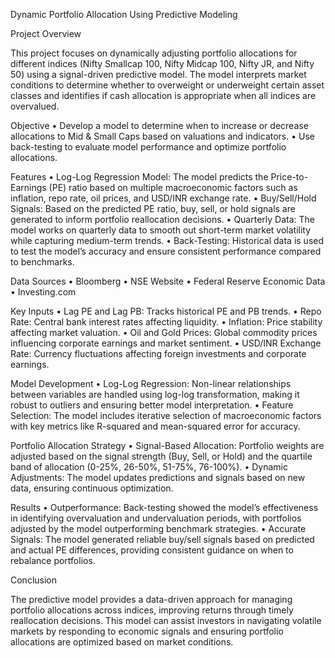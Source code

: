 Dynamic Portfolio Allocation Using Predictive Modeling

Project Overview

This project focuses on dynamically adjusting portfolio allocations for different indices (Nifty Smallcap 100, Nifty Midcap 100, Nifty JR, and Nifty 50) using a signal-driven predictive model. The model interprets market conditions to determine whether to overweight or underweight certain asset classes and identifies if cash allocation is appropriate when all indices are overvalued.

Objective
	•	Develop a model to determine when to increase or decrease allocations to Mid & Small Caps based on valuations and indicators.
	•	Use back-testing to evaluate model performance and optimize portfolio allocations.

Features
	•	Log-Log Regression Model: The model predicts the Price-to-Earnings (PE) ratio based on multiple macroeconomic factors such as inflation, repo rate, oil prices, and USD/INR exchange rate.
	•	Buy/Sell/Hold Signals: Based on the predicted PE ratio, buy, sell, or hold signals are generated to inform portfolio reallocation decisions.
	•	Quarterly Data: The model works on quarterly data to smooth out short-term market volatility while capturing medium-term trends.
	•	Back-Testing: Historical data is used to test the model’s accuracy and ensure consistent performance compared to benchmarks.

Data Sources
	•	Bloomberg
	•	NSE Website
	•	Federal Reserve Economic Data
	•	Investing.com

Key Inputs
	•	Lag PE and Lag PB: Tracks historical PE and PB trends.
	•	Repo Rate: Central bank interest rates affecting liquidity.
	•	Inflation: Price stability affecting market valuation.
	•	Oil and Gold Prices: Global commodity prices influencing corporate earnings and market sentiment.
	•	USD/INR Exchange Rate: Currency fluctuations affecting foreign investments and corporate earnings.

Model Development
	•	Log-Log Regression: Non-linear relationships between variables are handled using log-log transformation, making it robust to outliers and ensuring better model interpretation.
	•	Feature Selection: The model includes iterative selection of macroeconomic factors with key metrics like R-squared and mean-squared error for accuracy.

Portfolio Allocation Strategy
	•	Signal-Based Allocation: Portfolio weights are adjusted based on the signal strength (Buy, Sell, or Hold) and the quartile band of allocation (0-25%, 26-50%, 51-75%, 76-100%).
	•	Dynamic Adjustments: The model updates predictions and signals based on new data, ensuring continuous optimization.

Results
	•	Outperformance: Back-testing showed the model’s effectiveness in identifying overvaluation and undervaluation periods, with portfolios adjusted by the model outperforming benchmark strategies.
	•	Accurate Signals: The model generated reliable buy/sell signals based on predicted and actual PE differences, providing consistent guidance on when to rebalance portfolios.

Conclusion

The predictive model provides a data-driven approach for managing portfolio allocations across indices, improving returns through timely reallocation decisions. This model can assist investors in navigating volatile markets by responding to economic signals and ensuring portfolio allocations are optimized based on market conditions.
